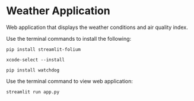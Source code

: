 # Weather Application 
Web application that displays the weather conditions and air quality index.

Use the terminal commands to install the following:
```console
pip install streamlit-folium
```
```console
xcode-select --install
```
```console
pip install watchdog
```
Use the terminal command to view web application:
```console
streamlit run app.py
```


